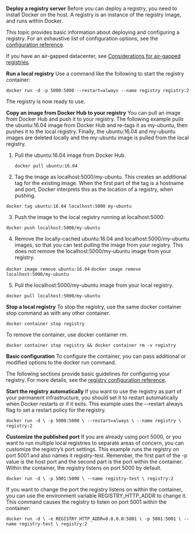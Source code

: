 **Deploy a registry server**
Before you can deploy a registry, you need to install Docker on the host. A registry is an instance of the registry image, and runs within Docker.

This topic provides basic information about deploying and configuring a registry. For an exhaustive list of configuration options, see the [configuration reference](https://docs.docker.com/registry/configuration/).

If you have an air-gapped datacenter, see [Considerations for air-gapped registries](https://docs.docker.com/registry/deploying/#considerations-for-air-gapped-registries).

**Run a local registry**
Use a command like the following to start the registry container:

```docker run -d -p 5000:5000 --restart=always --name registry registry:2``` 

The registry is now ready to use.

**Copy an image from Docker Hub to your registry**
You can pull an image from Docker Hub and push it to your registry. The following example pulls the ubuntu:16.04 image from Docker Hub and re-tags it as my-ubuntu, then pushes it to the local registry. Finally, the ubuntu:16.04 and my-ubuntu images are deleted locally and the my-ubuntu image is pulled from the local registry.

1. Pull the ubuntu:16.04 image from Docker Hub.
   
   ```docker pull ubuntu:16.04``` 

 2. Tag the image as localhost:5000/my-ubuntu. This creates an additional tag for the existing image. When the first part of the tag is a hostname and port, Docker interprets this as the location of a registry, when pushing.  
   
   ```docker tag ubuntu:16.04 localhost:5000 my-ubuntu``` 

3. Push the image to the local registry running at localhost:5000:
   
  ```docker push localhost:5000/my-ubuntu```

4. Remove the locally-cached ubuntu:16.04 and localhost:5000/my-ubuntu images, so that you can test pulling the image from your registry. This does not remove the localhost:5000/my-ubuntu image from your registry.

```docker image remove ubuntu:16.04```
```docker image remove localhost:5000/my-ubuntu  ```

5. Pull the localhost:5000/my-ubuntu image from your local registry.

```docker pull localhost:5000/my-ubuntu``` 

**Stop a local registry**
To stop the registry, use the same docker container stop command as with any other container.

```docker container stop registry```

To remove the container, use docker container rm.

```docker container stop registry && docker container rm -v registry```

**Basic configuration**
To configure the container, you can pass additional or modified options to the docker run command.

The following sections provide basic guidelines for configuring your registry. For more details, see the [registry configuration reference](https://docs.docker.com/registry/configuration/).

**Start the registry automatically**
If you want to use the registry as part of your permanent infrastructure, you should set it to restart automatically when Docker restarts or if it exits. This example uses the --restart always flag to set a restart policy for the registry.

```docker run -d \ -p 5000:5000 \ --restart=always \ --name registry \ registry:2 ```

**Customize the published port**
If you are already using port 5000, or you want to run multiple local registries to separate areas of concern, you can customize the registry’s port settings. This example runs the registry on port 5001 and also names it registry-test. Remember, the first part of the -p value is the host port and the second part is the port within the container. Within the container, the registry listens on port 5000 by default.

```docker run -d \ -p 5001:5000 \ --name registry-test \ registry:2``` 

If you want to change the port the registry listens on within the container, you can use the environment variable REGISTRY_HTTP_ADDR to change it. This command causes the registry to listen on port 5001 within the container:

```docker run -d \ -e REGISTRY_HTTP_ADDR=0.0.0.0:5001 \ -p 5001:5001 \ --name registry-test \ registry:2```


















 
